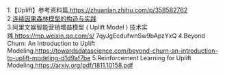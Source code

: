 1.【Uplift】参考资料篇,https://zhuanlan.zhihu.com/p/358582762  
2.[连续因果森林模型的构造与实践](https://mp.weixin.qq.com/s/u7sCeNTSfHtmaW51Me2CQg)  
3.阿里文娱智能营销增益模型 ( Uplift Model ) 技术实践,https://mp.weixin.qq.com/s/  7qyJgEcdufwnSw9bApzYxQ
4.Beyond Churn: An Introduction to Uplift Modeling,https://towardsdatascience.com/beyond-churn-an-introduction-to-uplift-modeling-d1d9af7be
5.Reinforcement Learning for Uplift Modeling,https://arxiv.org/pdf/1811.10158.pdf




